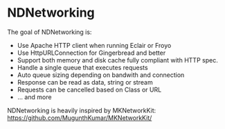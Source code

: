 NDNetworking
====================

The goal of NDNetworking is:

* Use Apache HTTP client when running Eclair or Froyo
* Use HttpURLConnection for Gingerbread and better
* Support both memory and disk cache fully compliant with HTTP spec.
* Handle a single queue that executes requests
* Auto queue sizing depending on bandwith and connection
* Response can be read as data, string or stream
* Requests can be cancelled based on Class or URL
* ... and more 

NDNetworking is heavily inspired by MKNetworkKit: https://github.com/MugunthKumar/MKNetworkKit/